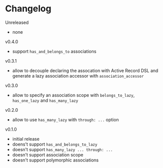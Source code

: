 # Changelog

Unreleased

* none

v0.4.0

* support `has_and_belongs_to` associations

v0.3.1

* allow to decouple declaring the assocation with Active Record DSL and generate a lazy association accessor with `association_accessor`

v0.3.0

* allow to specify an association scope with `belongs_to_lazy`, `has_one_lazy` and `has_many_lazy`

v0.2.0

* allow to use `has_many_lazy` with `through: ...` option

v0.1.0

* initial release
* doens't support `has_and_belongs_to_lazy`
* doesn't support `has_many_lazy ... through: ...`
* doesn't support association scope
* doesn't support polymorphic associations